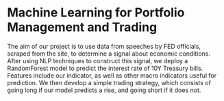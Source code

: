 # Machine Learning for Portfolio Management and Trading

The aim of our project is to use data from speeches by FED officials, scraped from the site, to determine a signal about economic conditions. After using NLP techniques to construct this signal, we deploy a RandomForest model to predict the interest rate of 10Y Treasury bills. Features include our indicator, as well as other macro indicators useful for prediction. We then develop a simple trading strategy, which consists of going long if our model predicts a rise, and going short if it does not.
